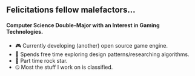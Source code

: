 ## Felicitations fellow malefactors...

#### Computer Science Double-Major with an Interest in Gaming Technologies.

- :video_game: Currently developing (another) open source game engine.
- :microscope: Spends free time exploring design patterns/researching algorithms.
- :guitar: Part time rock star.
- 🤐 Most the stuff I work on is classified.

<!--
**theskidster/theskidster** is a ✨ _special_ ✨ repository because its `README.md` (this file) appears on your GitHub profile.

Here are some ideas to get you started:

- 🔭 I’m currently working on ...
- 🌱 I’m currently learning ...
- 👯 I’m looking to collaborate on ...
- 🤔 I’m looking for help with ...
- 💬 Ask me about ...
- 📫 How to reach me: ...
- 😄 Pronouns: ...
- ⚡ Fun fact: ...
-->
